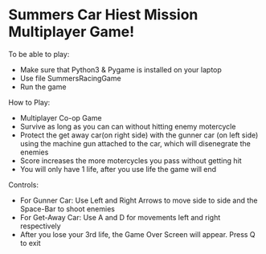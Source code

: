# Summers Car Hiest Mission Multiplayer Game!

To be able to play:
- Make sure that Python3 & Pygame is installed on your laptop
- Use file SummersRacingGame
- Run the game


How to Play:
- Multiplayer Co-op Game
- Survive as long as you can can without hitting enemy motercycle
- Protect the get away car(on right side) with the gunner car (on left side) using the machine gun attached to the car, which will disenegrate the enemies
- Score increases the more motercycles you pass without getting hit
- You will only have 1 life, after you use life the game will end

Controls:

- For Gunner Car: Use Left and Right Arrows to move side to side and the Space-Bar to shoot enemies
- For Get-Away Car: Use A and D for movements left and right respectively
- After you lose your 3rd life, the Game Over Screen will appear. Press Q to exit
